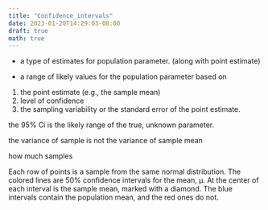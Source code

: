 ```yaml
---
title: "Confidence_intervals"
date: 2023-01-20T14:29:03-08:00
draft: true
math: true
---
```


- a type of estimates for population parameter. (along with point estimate)

- a range of likely values for the population parameter based on 
1. the point estimate (e.g., the sample mean)
2. level of confidence
3. the sampling variability or the standard error of the point estimate.

the 95% Ci is the likely range of the true, unknown parameter.

the variance of sample is not the variance of sample mean 

how much samples 

Each row of points is a sample from the same normal distribution. The colored lines are 50% confidence intervals for the mean, μ. At the center of each interval is the sample mean, marked with a diamond. The blue intervals contain the population mean, and the red ones do not.

